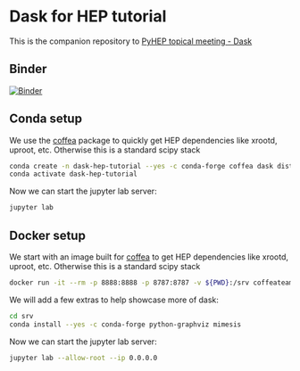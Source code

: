 # Dask for HEP tutorial
This is the companion repository to [PyHEP topical meeting - Dask](https://indico.cern.ch/event/1027094/)

## Binder
[![Binder](https://mybinder.org/badge_logo.svg)](https://mybinder.org/v2/gh/agoose77/dask-hep-tutorial/HEAD)

## Conda setup
We use the [coffea](https://coffeateam.github.io/coffea/) package to quickly get HEP dependencies like xrootd, uproot, etc.
Otherwise this is a standard scipy stack
```bash
conda create -n dask-hep-tutorial --yes -c conda-forge coffea dask distributed jupyterlab dask-labextension python-graphviz mimesis
conda activate dask-hep-tutorial
```

Now we can start the jupyter lab server:
```bash
jupyter lab
```

## Docker setup
We start with an image built for [coffea](https://coffeateam.github.io/coffea/) to get HEP dependencies like xrootd, uproot, etc.
Otherwise this is a standard scipy stack
```bash
docker run -it --rm -p 8888:8888 -p 8787:8787 -v ${PWD}:/srv coffeateam/coffea-dask bash
```

We will add a few extras to help showcase more of dask:
```bash
cd srv
conda install --yes -c conda-forge python-graphviz mimesis
```

Now we can start the jupyter lab server:
```bash
jupyter lab --allow-root --ip 0.0.0.0
```
